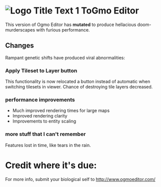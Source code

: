 # ![](OgmoEditor/assets/icon32.ico "Logo Title Text 1") ToGmo Editor 


This version of Ogmo Editor has __mutated__ to produce hellacious doom-murderscapes with furious performance.


## Changes
Rampant genetic shifts have produced viral abnormalities:

### Apply Tileset to Layer button

This functionality is now relocated a button instead of automatic when switching tilesets in viewer. Chance of destroying tile layers decreased.

### performance improvements

- Much improved rendering times for large maps
- Improved rendering clarity
- Improvements to entity scaling

### more stuff that I can't remember

Features lost in time, like tears in the rain.

# Credit where it's due:

For more info, submit your biological self to http://www.ogmoeditor.com/
